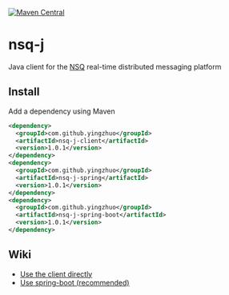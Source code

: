 [![Maven Central](https://img.shields.io/maven-central/v/com.github.yingzhuo/nsq-j.svg?label=Maven%20Central)](https://search.maven.org/search?q=g:%22com.github.yingzhuo%22%20AND%20a:%22nsq-j%22)

# nsq-j
Java client for the [NSQ](http://nsq.io) real-time distributed messaging platform

## Install

Add a dependency using Maven
```xml
<dependency>
  <groupId>com.github.yingzhuo</groupId>
  <artifactId>nsq-j-client</artifactId>
  <version>1.0.1</version>
</dependency>
<dependency>
  <groupId>com.github.yingzhuo</groupId>
  <artifactId>nsq-j-spring</artifactId>
  <version>1.0.1</version>
</dependency>
<dependency>
  <groupId>com.github.yingzhuo</groupId>
  <artifactId>nsq-j-spring-boot</artifactId>
  <version>1.0.1</version>
</dependency>
```

## Wiki

* [Use the client directly](.github/wiki-nsq-j-client.md)
* [Use spring-boot (recommended)](.github/wiki-nsq-j-springboot.md)
